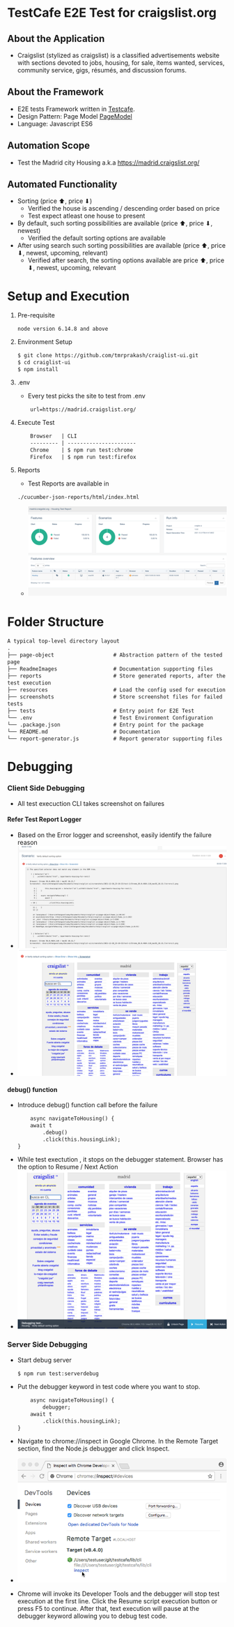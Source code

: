 
# TestCafe E2E Test for craigslist.org
## About the Application
- Craigslist (stylized as craigslist) is a classified advertisements website with sections devoted to jobs, housing, for sale, items wanted, services, community service, gigs, résumés, and discussion forums.

## About the Framework
- E2E tests Framework written in [Testcafe](https://github.com/DevExpress/testcafe).
- Design Pattern: Page Model [PageModel](https://testcafe.io/documentation/402826/guides/concepts/page-model)
- Language: Javascript ES6

## Automation Scope
 - Test the Madrid city Housing a.k.a https://madrid.craigslist.org/

## Automated Functionality 
* Sorting (price ⬆, price ⬇)
    * Verified the house is ascending / descending order based on price 
    * Test expect atleast one house to present
* By default, such sorting possibilities are available (price ⬆, price ⬇, newest)
    * Verified the default sorting options are available
* After using search such sorting possibilities are available (price ⬆, price ⬇, newest,
upcoming, relevant)
    * Verified after search, the sorting options available are price ⬆, price ⬇, newest, upcoming, relevant

# Setup and Execution
1. Pre-requisite
   ```
   node version 6.14.8 and above
   ```
2. Environment Setup
    ```
    $ git clone https://github.com/tmrprakash/craiglist-ui.git
    $ cd craiglist-ui
    $ npm install
    ```
3. .env
    - Every test picks the site to test from .env
    ```
        url=https://madrid.craigslist.org/
    ```
   
4. Execute Test
    
    ```
        Browser   | CLI
        --------- | ----------------------
        Chrome    | $ npm run test:chrome
        Firefox   | $ npm run test:firefox
    ```
5. Reports
    - Test Reports are available in
    ```
    ./cucumber-json-reports/html/index.html
    ```
    - ![Test Report](./ReadmeImages/test_report.png)

# Folder Structure
    A typical top-level directory layout
    .
    ├── page-object                   # Abstraction pattern of the tested page
    ├── ReadmeImages                  # Documentation supporting files 
    ├── reports                       # Store generated reports, after the test execution
    ├── resources                     # Load the config used for execution 
    ├── screenshots                   # Store screenshot files for failed tests
    ├── tests                         # Entry point for E2E Test
    └── .env                          # Test Environment Configuration
    └── .package.json                 # Entry point for the package
    └── README.md                     # Documentation
    └── report-generator.js           # Report generator supporting files

# Debugging

### Client Side Debugging
- All test execuction CLI takes screenshot on failures
#### Refer Test Report Logger
- Based on the Error logger and screenshot, easily identify the failure reason
- ![Test Report Logger](./ReadmeImages/debug_report_logger.png?raw=true "Test Failure Log")
- ![Test Report Screenshot](./ReadmeImages/debug_report_screenshot.png?raw=true "Test Report Screenshot")
#### debug() function
- Introduce debug() function call before the failure 
    ```
        async navigateToHousing() {
        await t
            .debug()
            .click(this.housingLink);
    }
    ```
- While test exectution , it stops on the debugger statement. Browser has the option to Resume / Next Action
- ![Debug while execution](./ReadmeImages/debugger_while_execution.png)

### Server Side Debugging
- Start debug server
    ```
    $ npm run test:serverdebug
    ```
- Put the debugger keyword in test code where you want to stop.
    ```
        async navigateToHousing() {
            debugger;
        await t
            .click(this.housingLink);
    }
    ```
- Navigate to chrome://inspect in Google Chrome. In the Remote Target section, find the Node.js debugger and click Inspect.

- ![Chrome inspect](./ReadmeImages/chrome-inspect.png)

- Chrome will invoke its Developer Tools and the debugger will stop test execution at the first line. Click the Resume script execution button or press F5 to continue. After that, text execution will pause at the debugger keyword allowing you to debug test code.
